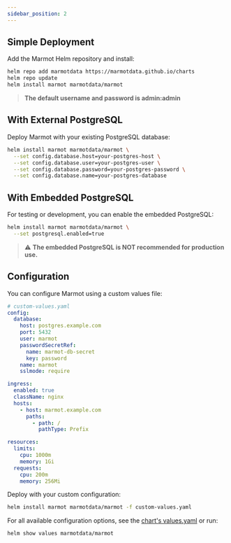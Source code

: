 ```yaml
---
sidebar_position: 2
---
```


## Simple Deployment

Add the Marmot Helm repository and install:

```bash
helm repo add marmotdata https://marmotdata.github.io/charts
helm repo update
helm install marmot marmotdata/marmot
```

> **The default username and password is admin:admin**

## With External PostgreSQL

Deploy Marmot with your existing PostgreSQL database:

```bash
helm install marmot marmotdata/marmot \
  --set config.database.host=your-postgres-host \
  --set config.database.user=your-postgres-user \
  --set config.database.password=your-postgres-password \
  --set config.database.name=your-postgres-database
```

## With Embedded PostgreSQL

For testing or development, you can enable the embedded PostgreSQL:

```bash
helm install marmot marmotdata/marmot \
  --set postgresql.enabled=true
```

> ⚠️ **The embedded PostgreSQL is NOT recommended for production use.**

## Configuration

You can configure Marmot using a custom values file:

```yaml
# custom-values.yaml
config:
  database:
    host: postgres.example.com
    port: 5432
    user: marmot
    passwordSecretRef:
      name: marmot-db-secret
      key: password
    name: marmot
    sslmode: require

ingress:
  enabled: true
  className: nginx
  hosts:
    - host: marmot.example.com
      paths:
        - path: /
          pathType: Prefix

resources:
  limits:
    cpu: 1000m
    memory: 1Gi
  requests:
    cpu: 200m
    memory: 256Mi
```

Deploy with your custom configuration:

```bash
helm install marmot marmotdata/marmot -f custom-values.yaml
```

For all available configuration options, see the [chart's values.yaml](https://github.com/marmotdata/marmot/blob/main/charts/marmot/values.yaml) or run:

```bash
helm show values marmotdata/marmot
```
